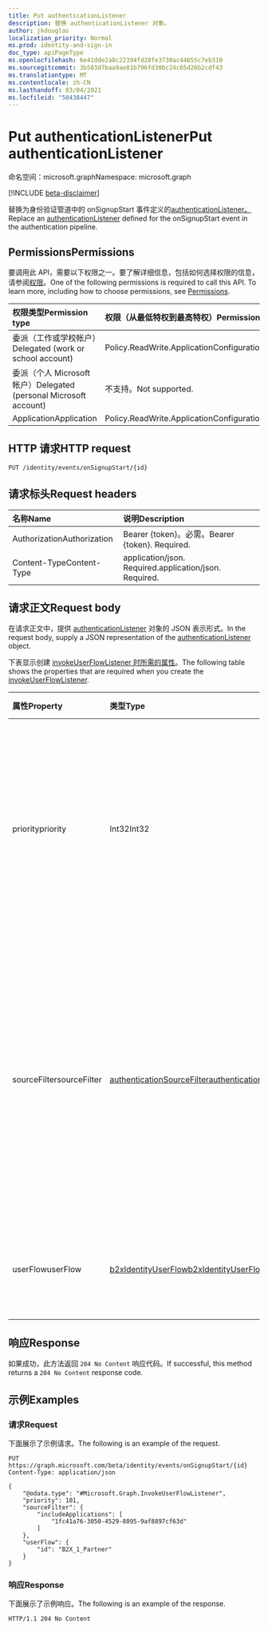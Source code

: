 ```yaml
---
title: Put authenticationListener
description: 替换 authenticationListener 对象。
author: jkdouglas
localization_priority: Normal
ms.prod: identity-and-sign-in
doc_type: apiPageType
ms.openlocfilehash: 6e41dde2a8c22394fd28fe3730ac44655c7eb310
ms.sourcegitcommit: 3b583d7baa9ae81b796fd30bc24c65d26b2cdf43
ms.translationtype: MT
ms.contentlocale: zh-CN
ms.lasthandoff: 03/04/2021
ms.locfileid: "50438447"
---
```

# <a name="put-authenticationlistener"></a><span data-ttu-id="14e47-103">Put authenticationListener</span><span class="sxs-lookup"><span data-stu-id="14e47-103">Put authenticationListener</span></span>

<span data-ttu-id="14e47-104">命名空间：microsoft.graph</span><span class="sxs-lookup"><span data-stu-id="14e47-104">Namespace: microsoft.graph</span></span>

[!INCLUDE [beta-disclaimer](../../includes/beta-disclaimer.md)]

<span data-ttu-id="14e47-105">替换为身份验证管道中的 onSignupStart 事件定义的[authenticationListener。](../resources/authenticationlistener.md)</span><span class="sxs-lookup"><span data-stu-id="14e47-105">Replace an [authenticationListener](../resources/authenticationlistener.md) defined for the onSignupStart event in the authentication pipeline.</span></span>

## <a name="permissions"></a><span data-ttu-id="14e47-106">Permissions</span><span class="sxs-lookup"><span data-stu-id="14e47-106">Permissions</span></span>

<span data-ttu-id="14e47-p101">要调用此 API，需要以下权限之一。要了解详细信息，包括如何选择权限的信息，请参阅[权限](/graph/permissions-reference)。</span><span class="sxs-lookup"><span data-stu-id="14e47-p101">One of the following permissions is required to call this API. To learn more, including how to choose permissions, see [Permissions](/graph/permissions-reference).</span></span>

|<span data-ttu-id="14e47-109">权限类型</span><span class="sxs-lookup"><span data-stu-id="14e47-109">Permission type</span></span>|<span data-ttu-id="14e47-110">权限（从最低特权到最高特权）</span><span class="sxs-lookup"><span data-stu-id="14e47-110">Permissions (from least to most privileged)</span></span>|
|:---|:---|
|<span data-ttu-id="14e47-111">委派（工作或学校帐户）</span><span class="sxs-lookup"><span data-stu-id="14e47-111">Delegated (work or school account)</span></span>|<span data-ttu-id="14e47-112">Policy.ReadWrite.ApplicationConfiguration</span><span class="sxs-lookup"><span data-stu-id="14e47-112">Policy.ReadWrite.ApplicationConfiguration</span></span>|
|<span data-ttu-id="14e47-113">委派（个人 Microsoft 帐户）</span><span class="sxs-lookup"><span data-stu-id="14e47-113">Delegated (personal Microsoft account)</span></span>|<span data-ttu-id="14e47-114">不支持。</span><span class="sxs-lookup"><span data-stu-id="14e47-114">Not supported.</span></span>|
|<span data-ttu-id="14e47-115">Application</span><span class="sxs-lookup"><span data-stu-id="14e47-115">Application</span></span>|<span data-ttu-id="14e47-116">Policy.ReadWrite.ApplicationConfiguration</span><span class="sxs-lookup"><span data-stu-id="14e47-116">Policy.ReadWrite.ApplicationConfiguration</span></span>|

## <a name="http-request"></a><span data-ttu-id="14e47-117">HTTP 请求</span><span class="sxs-lookup"><span data-stu-id="14e47-117">HTTP request</span></span>

<!-- {
  "blockType": "ignored"
}
-->

``` http
PUT /identity/events/onSignupStart/{id}
```

## <a name="request-headers"></a><span data-ttu-id="14e47-118">请求标头</span><span class="sxs-lookup"><span data-stu-id="14e47-118">Request headers</span></span>

|<span data-ttu-id="14e47-119">名称</span><span class="sxs-lookup"><span data-stu-id="14e47-119">Name</span></span>|<span data-ttu-id="14e47-120">说明</span><span class="sxs-lookup"><span data-stu-id="14e47-120">Description</span></span>|
|:---|:---|
|<span data-ttu-id="14e47-121">Authorization</span><span class="sxs-lookup"><span data-stu-id="14e47-121">Authorization</span></span>|<span data-ttu-id="14e47-p102">Bearer {token}。必需。</span><span class="sxs-lookup"><span data-stu-id="14e47-p102">Bearer {token}. Required.</span></span>|
|<span data-ttu-id="14e47-124">Content-Type</span><span class="sxs-lookup"><span data-stu-id="14e47-124">Content-Type</span></span>|<span data-ttu-id="14e47-p103">application/json. Required.</span><span class="sxs-lookup"><span data-stu-id="14e47-p103">application/json. Required.</span></span>|

## <a name="request-body"></a><span data-ttu-id="14e47-127">请求正文</span><span class="sxs-lookup"><span data-stu-id="14e47-127">Request body</span></span>

<span data-ttu-id="14e47-128">在请求正文中，提供 [authenticationListener](../resources/authenticationlistener.md) 对象的 JSON 表示形式。</span><span class="sxs-lookup"><span data-stu-id="14e47-128">In the request body, supply a JSON representation of the [authenticationListener](../resources/authenticationlistener.md) object.</span></span>

<span data-ttu-id="14e47-129">下表显示创建 [invokeUserFlowListener 时所需的属性](../resources/invokeuserflowlistener.md)。</span><span class="sxs-lookup"><span data-stu-id="14e47-129">The following table shows the properties that are required when you create the [invokeUserFlowListener](../resources/invokeuserflowlistener.md).</span></span>

|<span data-ttu-id="14e47-130">属性</span><span class="sxs-lookup"><span data-stu-id="14e47-130">Property</span></span>|<span data-ttu-id="14e47-131">类型</span><span class="sxs-lookup"><span data-stu-id="14e47-131">Type</span></span>|<span data-ttu-id="14e47-132">说明</span><span class="sxs-lookup"><span data-stu-id="14e47-132">Description</span></span>|
|:---|:---|:---|
|<span data-ttu-id="14e47-133">priority</span><span class="sxs-lookup"><span data-stu-id="14e47-133">priority</span></span>|<span data-ttu-id="14e47-134">Int32</span><span class="sxs-lookup"><span data-stu-id="14e47-134">Int32</span></span>|<span data-ttu-id="14e47-135">侦听器的优先级。</span><span class="sxs-lookup"><span data-stu-id="14e47-135">The priority of the listener.</span></span> <span data-ttu-id="14e47-136">确定事件具有多个侦听器时的评估顺序。</span><span class="sxs-lookup"><span data-stu-id="14e47-136">Determines the order of evaluation when an event has multiple listeners.</span></span> <span data-ttu-id="14e47-137">优先级从低到高计算。</span><span class="sxs-lookup"><span data-stu-id="14e47-137">The priority is evaluated from low to high.</span></span>|
|<span data-ttu-id="14e47-138">sourceFilter</span><span class="sxs-lookup"><span data-stu-id="14e47-138">sourceFilter</span></span>|[<span data-ttu-id="14e47-139">authenticationSourceFilter</span><span class="sxs-lookup"><span data-stu-id="14e47-139">authenticationSourceFilter</span></span>](../resources/authenticationsourcefilter.md)|<span data-ttu-id="14e47-140">基于用于确定是否评估侦听器的身份验证源的筛选器。</span><span class="sxs-lookup"><span data-stu-id="14e47-140">Filter based on the source of the authentication that is used to determine whether the listener is evaluated.</span></span> <span data-ttu-id="14e47-141">这目前仅限于基于用户进行身份验证的应用程序的评估。</span><span class="sxs-lookup"><span data-stu-id="14e47-141">This is currently limited to evaluations based on application the user is authenticating to.</span></span>|
|<span data-ttu-id="14e47-142">userFlow</span><span class="sxs-lookup"><span data-stu-id="14e47-142">userFlow</span></span>|[<span data-ttu-id="14e47-143">b2xIdentityUserFlow</span><span class="sxs-lookup"><span data-stu-id="14e47-143">b2xIdentityUserFlow</span></span>](../resources/b2xidentityuserflow.md)|<span data-ttu-id="14e47-144">对此操作中调用的用户流对象的引用。</span><span class="sxs-lookup"><span data-stu-id="14e47-144">The reference to the user flow object that is invoked in this action.</span></span>|

## <a name="response"></a><span data-ttu-id="14e47-145">响应</span><span class="sxs-lookup"><span data-stu-id="14e47-145">Response</span></span>

<span data-ttu-id="14e47-146">如果成功，此方法返回 `204 No Content` 响应代码。</span><span class="sxs-lookup"><span data-stu-id="14e47-146">If successful, this method returns a `204 No Content` response code.</span></span>

## <a name="examples"></a><span data-ttu-id="14e47-147">示例</span><span class="sxs-lookup"><span data-stu-id="14e47-147">Examples</span></span>

### <a name="request"></a><span data-ttu-id="14e47-148">请求</span><span class="sxs-lookup"><span data-stu-id="14e47-148">Request</span></span>

<span data-ttu-id="14e47-149">下面展示了示例请求。</span><span class="sxs-lookup"><span data-stu-id="14e47-149">The following is an example of the request.</span></span>

<!-- {
  "blockType": "request",
  "name": "put_authenticationlistener_from_"
}
-->

``` http
PUT https://graph.microsoft.com/beta/identity/events/onSignupStart/{id}
Content-Type: application/json

{
    "@odata.type": "#Microsoft.Graph.InvokeUserFlowListener",
    "priority": 101,
    "sourceFilter": {
        "includeApplications": [
            "1fc41a76-3050-4529-8095-9af8897cf63d"
        ]
    },
    "userFlow": {
        "id": "B2X_1_Partner"
    }
}
```

### <a name="response"></a><span data-ttu-id="14e47-150">响应</span><span class="sxs-lookup"><span data-stu-id="14e47-150">Response</span></span>

<span data-ttu-id="14e47-151">下面展示了示例响应。</span><span class="sxs-lookup"><span data-stu-id="14e47-151">The following is an example of the response.</span></span>

<!-- {
  "blockType": "response",
  "truncated": true
}
-->

``` http
HTTP/1.1 204 No Content
```

